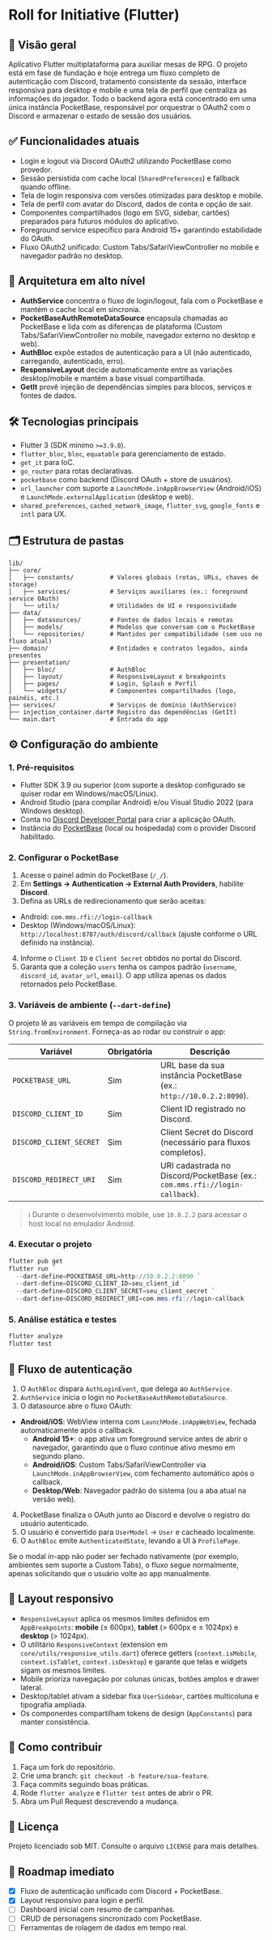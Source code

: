# Roll for Initiative (Flutter)

## 🧭 Visão geral
Aplicativo Flutter multiplataforma para auxiliar mesas de RPG. O projeto está em fase de fundação e hoje entrega um fluxo completo de autenticação com Discord, tratamento consistente da sessão, interface responsiva para desktop e mobile e uma tela de perfil que centraliza as informações do jogador. Todo o backend agora está concentrado em uma única instância PocketBase, responsável por orquestrar o OAuth2 com o Discord e armazenar o estado de sessão dos usuários.

## ✅ Funcionalidades atuais
- Login e logout via Discord OAuth2 utilizando PocketBase como provedor.
- Sessão persistida com cache local (`SharedPreferences`) e fallback quando offline.
- Tela de login responsiva com versões otimizadas para desktop e mobile.
- Tela de perfil com avatar do Discord, dados de conta e opção de sair.
- Componentes compartilhados (logo em SVG, sidebar, cartões) preparados para futuros módulos do aplicativo.
- Foreground service específico para Android 15+ garantindo estabilidade do OAuth.
- Fluxo OAuth2 unificado: Custom Tabs/SafariViewController no mobile e navegador padrão no desktop.

## 🧱 Arquitetura em alto nível
- **AuthService** concentra o fluxo de login/logout, fala com o PocketBase e mantém o cache local em sincronia.
- **PocketBaseAuthRemoteDataSource** encapsula chamadas ao PocketBase e lida com as diferenças de plataforma (Custom Tabs/SafariViewController no mobile, navegador externo no desktop e web).
- **AuthBloc** expõe estados de autenticação para a UI (não autenticado, carregando, autenticado, erro).
- **ResponsiveLayout** decide automaticamente entre as variações desktop/mobile e mantém a base visual compartilhada.
- **GetIt** provê injeção de dependências simples para blocos, serviços e fontes de dados.

## 🛠️ Tecnologias principais
- Flutter 3 (SDK mínimo `>=3.9.0`).
- `flutter_bloc`, `bloc`, `equatable` para gerenciamento de estado.
- `get_it` para IoC.
- `go_router` para rotas declarativas.
- `pocketbase` como backend (Discord OAuth + store de usuários).
- `url_launcher` com suporte a `LaunchMode.inAppBrowserView` (Android/iOS) e `LaunchMode.externalApplication` (desktop e web).
- `shared_preferences`, `cached_network_image`, `flutter_svg`, `google_fonts` e `intl` para UX.

## 🗂️ Estrutura de pastas
```
lib/
├── core/
│   ├── constants/          # Valores globais (rotas, URLs, chaves de storage)
│   ├── services/           # Serviços auxiliares (ex.: foreground service OAuth)
│   └── utils/              # Utilidades de UI e responsividade
├── data/
│   ├── datasources/        # Fontes de dados locais e remotas
│   ├── models/             # Modelos que conversam com o PocketBase
│   └── repositories/       # Mantidos por compatibilidade (sem uso no fluxo atual)
├── domain/                 # Entidades e contratos legados, ainda presentes
├── presentation/
│   ├── bloc/               # AuthBloc
│   ├── layout/             # ResponsiveLayout e breakpoints
│   ├── pages/              # Login, Splash e Perfil
│   └── widgets/            # Componentes compartilhados (logo, painéis, etc.)
├── services/               # Serviços de domínio (AuthService)
├── injection_container.dart# Registro das dependências (GetIt)
└── main.dart               # Entrada do app
```

## ⚙️ Configuração do ambiente

### 1. Pré-requisitos
- Flutter SDK 3.9 ou superior (com suporte a desktop configurado se quiser rodar em Windows/macOS/Linux).
- Android Studio (para compilar Android) e/ou Visual Studio 2022 (para Windows desktop).
- Conta no [Discord Developer Portal](https://discord.com/developers/applications) para criar a aplicação OAuth.
- Instância do [PocketBase](https://pocketbase.io/) (local ou hospedada) com o provider Discord habilitado.

### 2. Configurar o PocketBase
1. Acesse o painel admin do PocketBase (`/_/`).
2. Em **Settings → Authentication → External Auth Providers**, habilite **Discord**.
3. Defina as URLs de redirecionamento que serão aceitas:
  - Android: `com.mms.rfi://login-callback`
  - Desktop (Windows/macOS/Linux): `http://localhost:8787/auth/discord/callback` (ajuste conforme o URL definido na instância).
4. Informe o `Client ID` e `Client Secret` obtidos no portal do Discord.
5. Garanta que a coleção `users` tenha os campos padrão (`username`, `discord_id`, `avatar_url`, `email`). O app utiliza apenas os dados retornados pelo PocketBase.

### 3. Variáveis de ambiente (`--dart-define`)
O projeto lê as variáveis em tempo de compilação via `String.fromEnvironment`. Forneça-as ao rodar ou construir o app:

| Variável                | Obrigatória | Descrição                                                                 |
|-------------------------|-------------|---------------------------------------------------------------------------|
| `POCKETBASE_URL`        | Sim         | URL base da sua instância PocketBase (ex.: `http://10.0.2.2:8090`).       |
| `DISCORD_CLIENT_ID`     | Sim         | Client ID registrado no Discord.                                         |
| `DISCORD_CLIENT_SECRET` | Sim         | Client Secret do Discord (necessário para fluxos completos).             |
| `DISCORD_REDIRECT_URI`  | Sim         | URI cadastrada no Discord/PocketBase (ex.: `com.mms.rfi://login-callback`). |

> ℹ️ Durante o desenvolvimento mobile, use `10.0.2.2` para acessar o host local no emulador Android.

### 4. Executar o projeto
```powershell
flutter pub get
flutter run `
  --dart-define=POCKETBASE_URL=http://10.0.2.2:8090 `
  --dart-define=DISCORD_CLIENT_ID=seu_client_id `
  --dart-define=DISCORD_CLIENT_SECRET=seu_client_secret `
  --dart-define=DISCORD_REDIRECT_URI=com.mms.rfi://login-callback
```

### 5. Análise estática e testes
```powershell
flutter analyze
flutter test
```

## 🔐 Fluxo de autenticação
1. O `AuthBloc` dispara `AuthLoginEvent`, que delega ao `AuthService`.
2. `AuthService` inicia o login no `PocketBaseAuthRemoteDataSource`.
3. O datasource abre o fluxo OAuth:
  - **Android/iOS**: WebView interna com `LaunchMode.inAppWebView`, fechada automaticamente após o callback.
    - **Android 15+**: o app ativa um foreground service antes de abrir o navegador, garantindo que o fluxo continue ativo mesmo em segundo plano.
    - **Android/iOS**: Custom Tabs/SafariViewController via `LaunchMode.inAppBrowserView`, com fechamento automático após o callback.
    - **Desktop/Web**: Navegador padrão do sistema (ou a aba atual na versão web).
4. PocketBase finaliza o OAuth junto ao Discord e devolve o registro do usuário autenticado.
5. O usuário é convertido para `UserModel` → `User` e cacheado localmente.
6. O `AuthBloc` emite `AuthenticatedState`, levando a UI à `ProfilePage`.

Se o modal in-app não puder ser fechado nativamente (por exemplo, ambientes sem suporte a Custom Tabs), o fluxo segue normalmente, apenas solicitando que o usuário volte ao app manualmente.

## 🧩 Layout responsivo
- `ResponsiveLayout` aplica os mesmos limites definidos em `AppBreakpoints`: **mobile** (≤ 600px), **tablet** (> 600px e ≤ 1024px) e **desktop** (> 1024px).
- O utilitário `ResponsiveContext` (extension em `core/utils/responsive_utils.dart`) oferece getters (`context.isMobile`, `context.isTablet`, `context.isDesktop`) e garante que telas e widgets sigam os mesmos limites.
- Mobile prioriza navegação por colunas únicas, botões amplos e drawer lateral.
- Desktop/tablet ativam a sidebar fixa `UserSidebar`, cartões multicoluna e tipografia ampliada.
- Os componentes compartilham tokens de design (`AppConstants`) para manter consistência.

## 🤝 Como contribuir
1. Faça um fork do repositório.
2. Crie uma branch: `git checkout -b feature/sua-feature`.
3. Faça commits seguindo boas práticas.
4. Rode `flutter analyze` e `flutter test` antes de abrir o PR.
5. Abra um Pull Request descrevendo a mudança.

## 📄 Licença
Projeto licenciado sob MIT. Consulte o arquivo `LICENSE` para mais detalhes.

## 🚧 Roadmap imediato
- [x] Fluxo de autenticação unificado com Discord + PocketBase.
- [x] Layout responsivo para login e perfil.
- [ ] Dashboard inicial com resumo de campanhas.
- [ ] CRUD de personagens sincronizado com PocketBase.
- [ ] Ferramentas de rolagem de dados em tempo real.